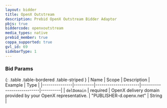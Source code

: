 ```yaml
---
layout: bidder
title: OpenX Outstream
description: Prebid OpenX Outstream Bidder Adaptor
pbjs: true
biddercode: openxoutstream
media_types: native
prebid_member: true
coppa_supported: true
gvl_id: 69
sidebarType: 1
---
```



### Bid Params

{: .table .table-bordered .table-striped }
| Name          | Scope    | Description          | Example                   | Type     |
|---------------|----------|----------------------|---------------------------|----------|
| `delDomain` | required | OpenX delivery domain provided by your OpenX representative.  | "PUBLISHER-d.openx.net" | String | 
